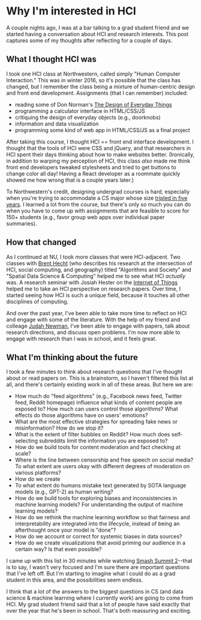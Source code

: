 <!-- date: 2019-10-28 -->
# Why I'm interested in HCI
A couple nights ago, I was at a bar talking to a grad student friend and we started having a conversation about HCI and research interests. This post captures some of my thoughts after reflecting for a couple of days.


## What I thought HCI was
I took one HCI class at Northwestern, called simply "Human Computer Interaction." This was in winter 2016, so it's possible that the class has changed, but I remember the class being a mixture of human-centric design and front end development. Assignments (that I can remember) included:

 * reading some of Don Norman's [The Design of Everyday Things](https://en.wikipedia.org/wiki/The_Design_of_Everyday_Things)
 * programming a calculator interface in HTML/CSS/JS
 * critiquing the design of everyday objects (e.g., doorknobs)
 * information and data visualization
 * programming some kind of web app in HTML/CSS/JS as a final project

After taking this course, I thought HCI == front end interface development. I thought that the tools of HCI were CSS and jQuery, and that researchers in HCI spent their days thinking about how to make websites better. (Ironically, in addition to warping my perception of HCI, this class *also* made me think front end developers tweaked stylesheets and tried to get buttons to change color all day! Having a React developer as a roommate quickly showed me how wrong that is a couple years later.)

To Northwestern's credit, designing undergrad courses is hard, especially when you're trying to accommodate a CS major whose size [tripled in five years](https://news.northwestern.edu/stories/2016/06/major-expansion-in-computer-science). I learned a lot from the course, but there's only so much you can do when you have to come up with assignments that are feasible to score for 150+ students (e.g., favor group web apps over individual paper summaries).


## How that changed
As I continued at NU, I took more classes that were HCI-adjacent. Two classes with [Brent Hecht](http://www.brenthecht.com) (who describes his research at the intersection of HCI, social computing, and geography) titled "Algorithms and Society" and "Spatial Data Science & Computing" helped me to see what HCI *actually* was. A research seminar with Josiah Hester on the [Internet of Things](https://www.mccormick.northwestern.edu/electrical-computer/courses/descriptions/395-495-42.html) helped me to take an HCI perspective on research papers. Over time, I started seeing how HCI is such a unique field, because it touches all other disciplines of computing.

And over the past year, I've been able to take more time to reflect on HCI and engage with some of the literature. With the help of my friend and colleage [Judah Newman](https://judahgnewman.com/), I've been able to engage with papers, talk about research directions, and discuss open problems. I'm now more able to engage with research than I was in school, and it feels great.


## What I'm thinking about the future
I took a few minutes to think about research questions that I've thought about or read papers on. This is a brainstorm, so I haven't filtered this list at all, and there's certainly existing work in all of these areas. But here we are:

 * How much do "feed algorithms" (e.g., Facebook news feed, Twitter feed, Reddit homepage) influence what kinds of content people are exposed to? How much can users control those algorithms? What effects do those algorithms have on users' emotions?
 * What are the most effective strategies for spreading fake news or misinformation? How do we stop it?
 * What is the extent of filter bubbles on Reddit? How much does self-selecting subreddits limit the information you are exposed to?
 * How do we build tools for content moderation and fact checking at scale?
 * Where is the line between censorship and free speech on social media? To what extent are users okay with different degrees of moderation on various platforms?
 * How do we create
 * To what extent do humans mistake text generated by SOTA language models (e.g., GPT-2) as human writing?
 * How do we build tools for exploring biases and inconsistencies in machine learning models? For understanding the output of machine learning models?
 * How do we rethink the machine learning workflow so that fairness and interpretability are integrated into the lifecycle, instead of being an afterthought once your model is "done"?
 * How do we account or correct for systemic biases in data sources?
 * How do we create visualizations that avoid priming our audience in a certain way? Is that even possible?

I came up with this list in 30 minutes while watching [Smash Summit 2](https://smash.gg/tournament/smash-ultimate-summit-2/events)--that is to say, I wasn't very focused and I'm sure there are important questions that I've left off. But I'm starting to imagine what I could do as a grad student in this area, and the possibilities seem endless.

I think that a lot of the answers to the biggest questions in CS (and data science & machine learning where I currently work) are going to come from HCI. My grad student friend said that a lot of people have said exactly that over the year that he's been in school. That's both reassuring and exciting.
